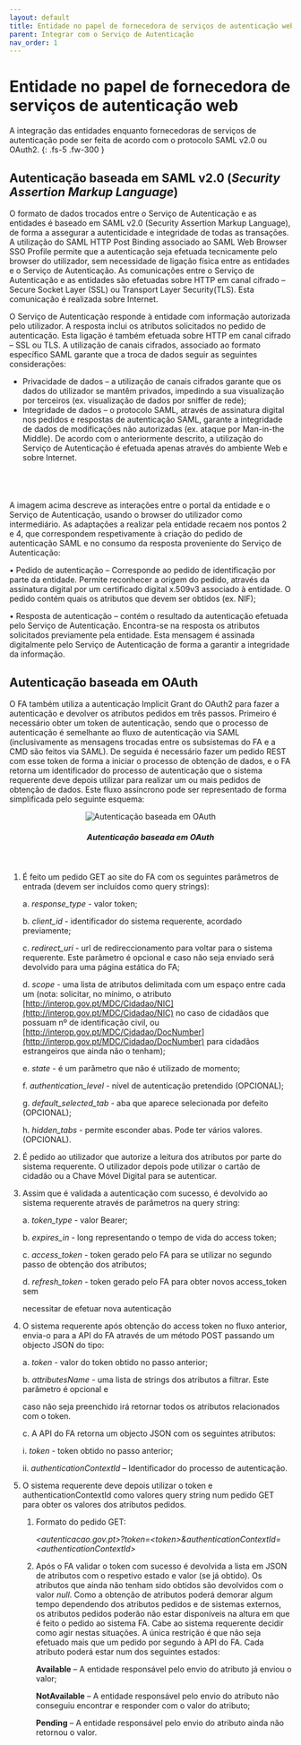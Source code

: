 ```yaml
---
layout: default
title: Entidade no papel de fornecedora de serviços de autenticação web
parent: Integrar com o Serviço de Autenticação
nav_order: 1
---
```




# Entidade no papel de fornecedora de serviços de autenticação web

  A integração das entidades enquanto fornecedoras de serviços de autenticação
  pode ser feita de acordo com o protocolo SAML v2.0 ou OAuth2.
  {: .fs-5 .fw-300 }

## **Autenticação baseada em SAML v2.0 (**_**Security Assertion Markup Language**_**)**

O formato de dados trocados entre o Serviço de Autenticação e as entidades é baseado em SAML v2.0 (Security Assertion Markup Language), de forma a assegurar a autenticidade e integridade de todas as transações. A utilização do SAML HTTP Post Binding associado ao SAML Web Browser SSO Profile permite que a autenticação seja efetuada tecnicamente pelo browser do utilizador, sem necessidade de ligação física entre as entidades e o Serviço de Autenticação. As comunicações entre o Serviço de Autenticação e as entidades são efetuadas sobre HTTP em canal cifrado – Secure Socket Layer (SSL) ou Transport Layer Security(TLS). Esta comunicação é realizada sobre Internet.&#x20;

O Serviço de Autenticação responde à entidade com informação autorizada pelo utilizador. A resposta inclui os atributos solicitados no pedido de autenticação. Esta ligação é também efetuada sobre HTTP em canal cifrado – SSL ou TLS. A utilização de canais cifrados, associado ao formato específico SAML garante que a troca de dados seguir as seguintes considerações:&#x20;

* Privacidade de dados – a utilização de canais cifrados garante que os dados do utilizador se mantêm privados, impedindo a sua visualização por terceiros (ex. visualização de dados por sniffer de rede);&#x20;
* Integridade de dados – o protocolo SAML, através de assinatura digital nos pedidos e respostas de autenticação SAML, garante a integridade de dados de modificações não autorizadas (ex. ataque por Man-in-the Middle). De acordo com o anteriormente descrito, a utilização do Serviço de Autenticação é efetuada apenas através do ambiente Web e sobre Internet.



<div align="center">
  <img src="../../assets/images/MicrosoftTeams-image (2).png" alt="">
  <h5></h5>
</div>
<br>


A imagem acima descreve as interações entre o portal da entidade e o Serviço de Autenticação, usando o browser do utilizador como intermediário. As adaptações a realizar pela entidade recaem nos pontos 2 e 4, que correspondem respetivamente à criação do pedido de autenticação SAML e no consumo da resposta proveniente do Serviço de Autenticação: &#x20;

• Pedido de autenticação – Corresponde ao pedido de identificação por parte da entidade. Permite reconhecer a origem do pedido, através da assinatura digital por um certificado digital x.509v3 associado à entidade. O pedido contém quais os atributos que devem ser obtidos (ex. NIF); &#x20;

• Resposta de autenticação – contém o resultado da autenticação efetuada pelo Serviço de Autenticação. Encontra-se na resposta os atributos solicitados previamente pela entidade. Esta mensagem é assinada digitalmente pelo Serviço de Autenticação de forma a garantir a integridade da informação.

## **Autenticação baseada em OAuth**

O FA também utiliza a autenticação Implicit Grant do OAuth2 para fazer a autenticação e devolver os atributos pedidos em três passos. Primeiro é necessário obter um token de autenticação, sendo que o processo de autenticação é semelhante ao fluxo de autenticação via SAML (inclusivamente as mensagens trocadas entre os subsistemas do FA e a CMD são feitos via SAML). De seguida é necessário fazer um pedido REST com esse token de forma a iniciar o processo de obtenção de dados, e o FA retorna um identificador do processo de autenticação que o sistema requerente deve depois utilizar para realizar um ou mais pedidos de obtenção de dados. Este fluxo assíncrono pode ser representado de forma simplificada pelo seguinte esquema:

<div align="center">
  <img src="../../assets/images/image%20(45).png" alt="Autenticação baseada em OAuth">
  <h5>Autenticação baseada em OAuth</h5>
</div>
<br>

1.  É feito um pedido GET ao site do FA com os seguintes parâmetros de entrada (devem ser incluídos como query strings):

    a.      _response\_type_ - valor token;

    b.      _client\_id_ - identificador do sistema requerente, acordado previamente;

    c.       _redirect\_uri_ - url de redireccionamento para voltar para o sistema requerente. Este parâmetro é opcional e caso não seja enviado será devolvido para uma página estática do FA;

    d.      _scope_ - uma lista de atributos delimitada com um espaço entre cada um (nota: solicitar, no mínimo, o atributo [http://interop.gov.pt/MDC/Cidadao/NIC](http://interop.gov.pt/MDC/Cidadao/NIC) no caso de cidadãos que possuam nº de identificação civil, ou [http://interop.gov.pt/MDC/Cidadao/DocNumber](http://interop.gov.pt/MDC/Cidadao/DocNumber) para cidadãos estrangeiros que ainda não o tenham);

    e.       _state_ - é um parâmetro que não é utilizado de momento;

    f.         _authentication\_level_ - nível de autenticação pretendido (OPCIONAL);

    g.      _default\_selected\_tab_ - aba que aparece selecionada por defeito (OPCIONAL);

    h.      _hidden\_tabs_ - permite esconder abas. Pode ter vários valores. (OPCIONAL).
2. É pedido ao utilizador que autorize a leitura dos atributos por parte do sistema requerente. O utilizador depois pode utilizar o cartão de cidadão ou a Chave Móvel Digital para se autenticar.
3.  Assim que é validada a autenticação com sucesso, é devolvido ao sistema requerente através de parâmetros na query string:

    a.       _token\_type_ - valor Bearer;

    b.      _expires\_in_ - long representando o tempo de vida do access token;

    c.       _access\_token_ - token gerado pelo FA para se utilizar no segundo passo de obtenção dos atributos;

    d.      _refresh\_token_ - token gerado pelo FA para obter novos access\_token sem              &#x20;

    &#x20;              necessitar de efetuar nova autenticação
4.  O sistema requerente após obtenção do access token no fluxo anterior, envia-o para a API do FA através de um método POST passando um objecto JSON do tipo:

    a.      _token_ - valor do token obtido no passo anterior;

    b.      _attributesName_ - uma lista de strings dos atributos a filtrar. Este parâmetro é opcional e &#x20;

    &#x20;        caso não seja preenchido irá retornar todos os atributos relacionados com o token.

    c.      A API do FA retorna um objecto JSON com os seguintes atributos:

    &#x20;       i.       _token_ - token obtido no passo anterior;

    &#x20;       ii.      _authenticationContextId_ – Identificador do processo de autenticação.
5. O sistema requerente deve depois utilizar o token e authenticationContextId como valores query string num pedido GET para obter os valores dos atributos pedidos.
   1.  Formato do pedido GET:

       _\<autenticacao.gov.pt>?token=\<token>\&authenticationContextId=\<authenticationContextId>_
   2.  Após o FA validar o token com sucesso é devolvida a lista em JSON  de atributos com o respetivo estado e valor (se já obtido). Os atributos que ainda não tenham sido obtidos são devolvidos com o valor _null_. Como a obtenção de atributos poderá demorar algum tempo dependendo dos atributos pedidos e de sistemas externos, os atributos pedidos poderão não estar disponíveis na altura em que é feito o pedido ao sistema FA. Cabe ao sistema requerente decidir como agir nestas situações. A única restrição é que não seja efetuado mais que um pedido por segundo à API do FA. Cada atributo poderá estar num dos seguintes estados:

       **Available** – A entidade responsável pelo envio do atributo já enviou o valor;

       **NotAvailable** – A entidade responsável pelo envio do atributo não conseguiu encontrar e responder com o valor do atributo;

       **Pending** – A entidade responsável pelo envio do atributo ainda não retornou o valor.
